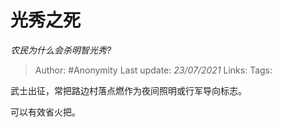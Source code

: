 # 光秀之死
*农民为什么会杀明智光秀?*

> Author: #Anonymity
> Last update: *23/07/2021*
> Links:
> Tags:

武士出征，常把路边村落点燃作为夜间照明或行军导向标志。

可以有效省火把。

